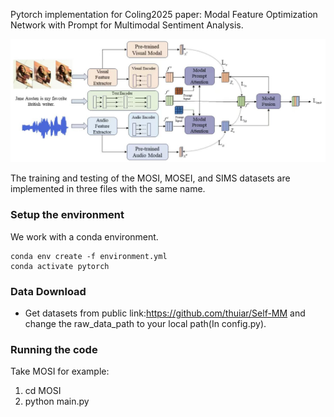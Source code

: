 Pytorch implementation for Coling2025 paper: Modal Feature Optimization Network with Prompt for Multimodal Sentiment Analysis.

![Image text](https://github.com/123sprouting/MFON/blob/main/MFON-structure.jpg)



The training and testing of the MOSI, MOSEI, and SIMS datasets are implemented in three files with the same name.

### Setup the environment

We work with a conda environment.

```
conda env create -f environment.yml
conda activate pytorch
```

### Data Download

- Get datasets from public link:https://github.com/thuiar/Self-MM and  change the raw_data_path  to your local path(In config.py).

### Running the code

Take MOSI for example:
1. cd MOSI
2. python main.py 
